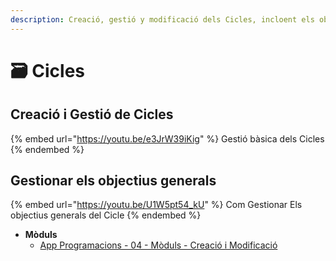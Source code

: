 ```yaml
---
description: Creació, gestió y modificació dels Cicles, incloent els objectius.
---
```


# 🗃️ Cicles

## Creació i Gestió de Cicles

{% embed url="https://youtu.be/e3JrW39iKig" %}
Gestió bàsica dels Cicles
{% endembed %}

## Gestionar els objectius generals

{% embed url="https://youtu.be/U1W5pt54_kU" %}
Com Gestionar Els objectius generals del Cicle
{% endembed %}

* **Mòduls**
  * [App Programacions - 04 - Mòduls - Creació i Modificació](https://gvaedu.sharepoint.com/:v:/s/Section\_03012165-C2-APP-PROGRAMACIPERCOMPETNCIES/EdsaNMec4dxPmdRUKIKkHNAB23CT2CTIxLYNm4zX3eLZVQ?e=SnZIIC)
